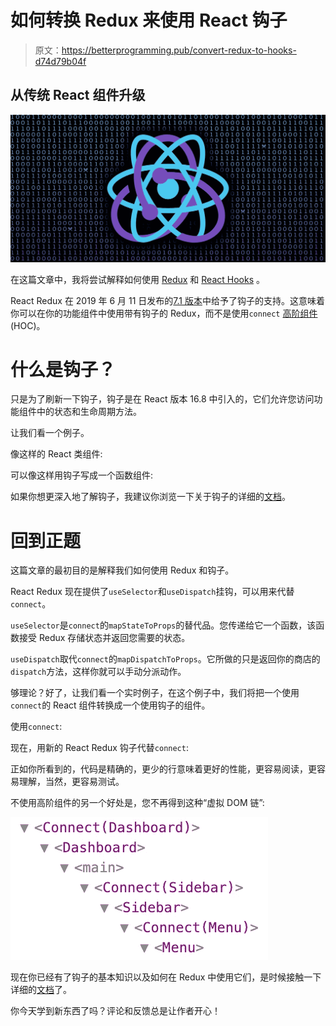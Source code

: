 # 如何转换 Redux 来使用 React 钩子

> 原文：<https://betterprogramming.pub/convert-redux-to-hooks-d74d79b04f>

## 从传统 React 组件升级

![](img/e27c0d3a2a838d1e9b230147ed45347b.png)

在这篇文章中，我将尝试解释如何使用 [Redux](https://redux.js.org/) 和 [React Hooks](https://reactjs.org/docs/hooks-intro.html) 。

React Redux 在 2019 年 6 月 11 日发布的[7.1 版本](https://github.com/reduxjs/react-redux/releases/tag/v7.1.0)中给予了钩子的支持。这意味着你可以在你的功能组件中使用带有钩子的 Redux，而不是使用`connect` [高阶组件](https://reactjs.org/docs/higher-order-components.html) (HOC)。

# 什么是钩子？

只是为了刷新一下钩子，钩子是在 React 版本 16.8 中引入的，它们允许您访问功能组件中的状态和生命周期方法。

让我们看一个例子。

像这样的 React 类组件:

可以像这样用钩子写成一个函数组件:

如果你想更深入地了解钩子，我建议你浏览一下关于钩子的详细的[文档](https://reactjs.org/docs/hooks-intro.html)。

# 回到正题

这篇文章的最初目的是解释我们如何使用 Redux 和钩子。

React Redux 现在提供了`useSelector`和`useDispatch`挂钩，可以用来代替`connect`。

`useSelector`是`connect`的`mapStateToProps`的替代品。您传递给它一个函数，该函数接受 Redux 存储状态并返回您需要的状态。

`useDispatch`取代`connect`的`mapDispatchToProps`。它所做的只是返回你的商店的`dispatch`方法，这样你就可以手动分派动作。

够理论？好了，让我们看一个实时例子，在这个例子中，我们将把一个使用`connect`的 React 组件转换成一个使用钩子的组件。

使用`connect`:

现在，用新的 React Redux 钩子代替`connect`:

正如你所看到的，代码是精确的，更少的行意味着更好的性能，更容易阅读，更容易理解，当然，更容易测试。

不使用高阶组件的另一个好处是，您不再得到这种“虚拟 DOM 链”:

![](img/2194354edf73aaeb502b75a8ea7cbe46.png)

现在你已经有了钩子的基本知识以及如何在 Redux 中使用它们，是时候接触一下详细的[文档](https://react-redux.js.org/api/hooks)了。

你今天学到新东西了吗？评论和反馈总是让作者开心！